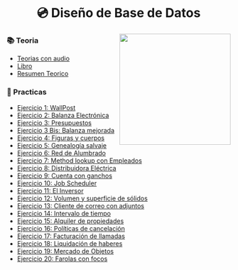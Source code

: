 <h1 align="center"> 💿 Diseño de Base de Datos</h1>

<p><img width="250" align='right' src="https://media.giphy.com/media/3og0IV7MOCfnm85iRa/giphy-downsized-large.gif"></p>

### 📚 Teoria

- [Teorias con audio](https://drive.google.com/drive/folders/1_HfE-FjhlwMInBQoSAdSqrKD944sVSvj)
- [Libro](/Otros/Libro.pdf)
- [Resumen Teorico](/Documentos/ResumenTeorico.md)

### 🔨 Practicas

- [Ejercicio 1: WallPost]()
- [Ejercicio 2: Balanza Electrónica]()
- [Ejercicio 3: Presupuestos ]()
- [Ejercicio 3 Bis: Balanza mejorada]()
- [Ejercicio 4: Figuras y cuerpos]()
- [Ejercicio 5: Genealogía salvaje]()
- [Ejercicio 6: Red de Alumbrado ]()
- [Ejercicio 7: Method lookup con Empleados]()
- [Ejercicio 8: Distribuidora Eléctrica]()
- [Ejercicio 9: Cuenta con ganchos]()
- [Ejercicio 10: Job Scheduler]()
- [Ejercicio 11: El Inversor]()
- [Ejercicio 12: Volumen y superficie de sólidos]()
- [Ejercicio 13: Cliente de correo con adjuntos]()
- [Ejercicio 14: Intervalo de tiempo]()
- [Ejercicio 15: Alquiler de propiedades]()
- [Ejercicio 16: Políticas de cancelación]()
- [Ejercicio 17: Facturación de llamadas]()
- [Ejercicio 18: Liquidación de haberes]()
- [Ejercicio 19: Mercado de Objetos]()
- [Ejercicio 20: Farolas con focos]()

